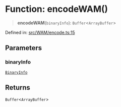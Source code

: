 # Function: encodeWAM()

> **encodeWAM**(`binaryInfo`): `Buffer`\<`ArrayBuffer`\>

Defined in: [src/WAM/encode.ts:15](https://github.com/Fokusdotid/bail/blob/a1b2bb6d3d63874a4f497e70ebd6347b2869da8e/src/WAM/encode.ts#L15)

## Parameters

### binaryInfo

[`BinaryInfo`](../classes/BinaryInfo.md)

## Returns

`Buffer`\<`ArrayBuffer`\>
